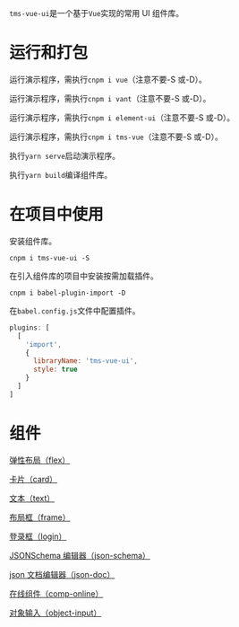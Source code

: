 `tms-vue-ui`是一个基于`Vue`实现的常用 UI 组件库。

# 运行和打包

运行演示程序，需执行`cnpm i vue`（注意不要-S 或-D）。

运行演示程序，需执行`cnpm i vant`（注意不要-S 或-D）。

运行演示程序，需执行`cnpm i element-ui`（注意不要-S 或-D）。

运行演示程序，需执行`cnpm i tms-vue`（注意不要-S 或-D）。

执行`yarn serve`启动演示程序。

执行`yarn build`编译组件库。

# 在项目中使用

安装组件库。

```
cnpm i tms-vue-ui -S
```

在引入组件库的项目中安装按需加载插件。

```
cnpm i babel-plugin-import -D
```

在`babel.config.js`文件中配置插件。

```js
plugins: [
  [
    'import',
    {
      libraryName: 'tms-vue-ui',
      style: true
    }
  ]
]
```

# 组件

[弹性布局（flex）](doc/flex.md)

[卡片（card）](doc/card.md)

[文本（text）](doc/text.md)

[布局框（frame）](doc/frame.md)

[登录框（login）](doc/login.md)

[JSONSchema 编辑器（json-schema）](doc/json-schema.md)

[json 文档编辑器（json-doc）](doc/json-doc.md)

[在线组件（comp-online）](doc/comp-online.md)

[对象输入（object-input）](doc/object-input.md)
